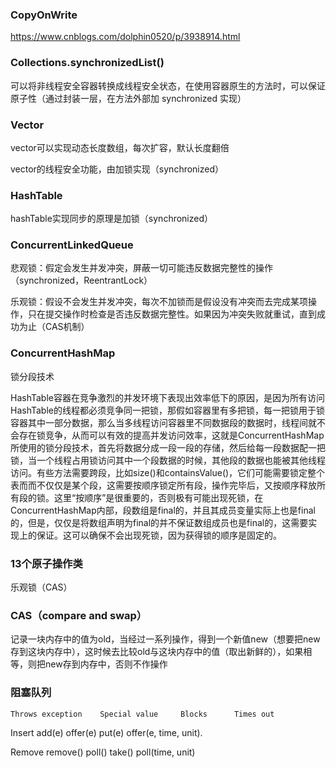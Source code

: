 ### CopyOnWrite 

https://www.cnblogs.com/dolphin0520/p/3938914.html

###  Collections.synchronizedList()
可以将非线程安全容器转换成线程安全状态，在使用容器原生的方法时，可以保证原子性（通过封装一层，在方法外部加 synchronized 实现）

### Vector 

vector可以实现动态长度数组，每次扩容，默认长度翻倍

vector的线程安全功能，由加锁实现（synchronized）

### HashTable

hashTable实现同步的原理是加锁（synchronized）

### ConcurrentLinkedQueue 

悲观锁：假定会发生并发冲突，屏蔽一切可能违反数据完整性的操作（synchronized，ReentrantLock）

乐观锁：假设不会发生并发冲突，每次不加锁而是假设没有冲突而去完成某项操作，只在提交操作时检查是否违反数据完整性。如果因为冲突失败就重试，直到成功为止（CAS机制）

### ConcurrentHashMap

锁分段技术

HashTable容器在竞争激烈的并发环境下表现出效率低下的原因，是因为所有访问HashTable的线程都必须竞争同一把锁，那假如容器里有多把锁，每一把锁用于锁容器其中一部分数据，那么当多线程访问容器里不同数据段的数据时，线程间就不会存在锁竞争，从而可以有效的提高并发访问效率，这就是ConcurrentHashMap所使用的锁分段技术，首先将数据分成一段一段的存储，然后给每一段数据配一把锁，当一个线程占用锁访问其中一个段数据的时候，其他段的数据也能被其他线程访问。有些方法需要跨段，比如size()和containsValue()，它们可能需要锁定整个表而而不仅仅是某个段，这需要按顺序锁定所有段，操作完毕后，又按顺序释放所有段的锁。这里“按顺序”是很重要的，否则极有可能出现死锁，在ConcurrentHashMap内部，段数组是final的，并且其成员变量实际上也是final的，但是，仅仅是将数组声明为final的并不保证数组成员也是final的，这需要实现上的保证。这可以确保不会出现死锁，因为获得锁的顺序是固定的。

### 13个原子操作类

乐观锁（CAS）

### CAS（compare and swap）

记录一块内存中的值为old，当经过一系列操作，得到一个新值new（想要把new存到这块内存中），这时候去比较old与这块内存中的值（取出新鲜的），如果相等，则把new存到内存中，否则不作操作

### 阻塞队列

	Throws exception	Special value	  Blocks	  Times out
	      
Insert	add(e)	         	offer(e)	  put(e)	  offer(e, time, unit).

Remove	remove()	        poll()	          take()	  poll(time, unit)


